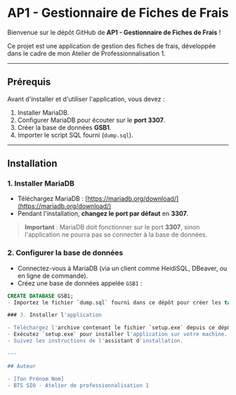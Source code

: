 # AP1 - Gestionnaire de Fiches de Frais

Bienvenue sur le dépôt GitHub de **AP1 - Gestionnaire de Fiches de Frais** !

Ce projet est une application de gestion des fiches de frais, développée dans le cadre de mon Atelier de Professionnalisation 1.

---

## Prérequis

Avant d'installer et d'utiliser l'application, vous devez :

1. Installer MariaDB.
2. Configurer MariaDB pour écouter sur le **port 3307**.
3. Créer la base de données **GSB1**.
4. Importer le script SQL fourni (`dump.sql`).

---

## Installation

### 1. Installer MariaDB

- Téléchargez MariaDB : [https://mariadb.org/download/](https://mariadb.org/download/)
- Pendant l'installation, **changez le port par défaut** en **3307**.

> **Important** : MariaDB doit fonctionner sur le port **3307**, sinon l'application ne pourra pas se connecter à la base de données.

### 2. Configurer la base de données

- Connectez-vous à MariaDB (via un client comme HeidiSQL, DBeaver, ou en ligne de commande).
- Créez une base de données appelée `GSB1` :

```sql
CREATE DATABASE GSB1;
- Importez le fichier `dump.sql` fourni dans ce dépôt pour créer les tables nécessaires.

### 3. Installer l'application

- Téléchargez l'archive contenant le fichier `setup.exe` depuis ce dépôt GitHub.
- Exécutez `setup.exe` pour installer l'application sur votre machine.
- Suivez les instructions de l'assistant d'installation.

---

## Auteur

- [Ton Prénom Nom]  
- BTS SIO - Atelier de professionnalisation 1
